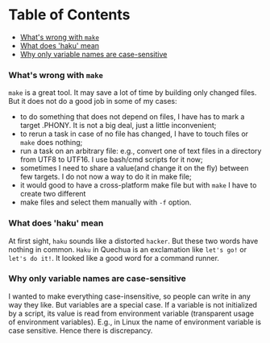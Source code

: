 # Table of Contents

- [What's wrong with `make`](#whats-wrong-with-make)
- [What does 'haku' mean](#what-does-haku-mean)
- [Why only variable names are case-sensitive](#why-only-variable-names-are-case-sensitive)

### What's wrong with `make`

`make` is a great tool. It may save a lot of time by building only changed files. But it does not
do a good job in some of my cases:

- to do something that does not depend on files, I have has to mark a target .PHONY. It is not a
  big deal, just a little inconvenient;
- to rerun a task in case of no file has changed, I have to touch files or `make` does nothing;
- run a task on an arbitrary file: e.g., convert one of text files in a directory from
  UTF8 to UTF16. I use bash/cmd scripts for it now;
- sometimes I need to share a value(and change it on the fly) between few targets. I do not now
  a way to do it in make file;
- it would good to have a cross-platform make file but with `make` I have to create two different
- make files and select them manually with `-f` option.

### What does 'haku' mean

At first sight, `haku` sounds like a distorted `hacker`. But these two words have nothing in
common. `Haku` in Quechua is an exclamation like `let's go!` or `let's do it!`. It looked like
a good word for a command runner.


### Why only variable names are case-sensitive

I wanted to make everything case-insensitive, so people can write in any way they like. But
variables are a special case. If a variable is not initialized by a script, its value is read
from environment variable (transparent usage of environment variables). E.g., in Linux
the name of environment variable is case sensitive. Hence there is discrepancy.
